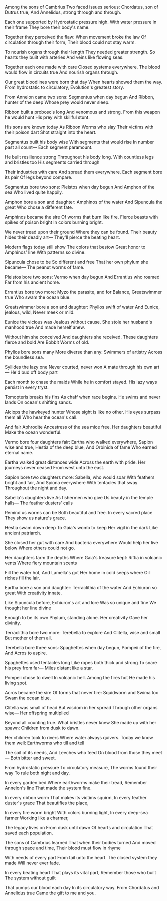 Among the sons of Cambrius
Two faced issues serious:
Chordatus, son of Dutrus true,
And Annelidus, strong through and through.

Each one supported by
Hydrostatic pressure high.
With water pressure in their frame
They bore their body's name.

Together they perceived the flaw:
When movement broke the law
Of circulation through their form,
Their blood could not stay warm.

To nourish organs through their length
They needed greater strength.
So hearts they built with arteries
And veins like flowing seas.

Together each one made with care
Closed systems everywhere.
The blood would flow in circuits true
And nourish organs through.

Our great bloodlines were born that day
When hearts showed them the way.
From hydrostatic to circulatory,
Evolution's greatest story.

From Annelon came two sons:
Segmentus when day begun
And Ribbon, hunter of the deep
Whose prey would never sleep.

Ribbon built a proboscis long
And venomous and strong.
From this weapon he would hunt
His prey with skillful stunt.

His sons are known today
As Ribbon Worms who slay
Their victims with their poison dart
Shot straight into the heart.

Segmentus built his body wise
With segments that would rise
In number past all count—
Each segment paramount.

He built resilience strong
Throughout his body long.
With countless legs and bristles too
His segments carried through

Their industries with care
And spread them everywhere.
Each segment bore its pair
Of legs beyond compare.

Segmentus bore two sons:
Pleistos when day begun
And Amphon of the sea
Who lived quite happily.

Amphon bore a son and daughter:
Amphinos of the water
And Sipuncula the great
Who chose a different fate.

Amphinos became the sire
Of worms that burn like fire.
Fierce beasts with spikes of poison bright
In colors burning bright.

We never tread upon their ground
Where they can be found.
Their beauty hides their deadly art—
They'll pierce the beating heart.

Modern flags today still show
The colors that bestow
Great honor to Amphinos' line
With patterns so divine.

Sipuncula chose to be
So different and free
That her own phylum she became—
The peanut worms of fame.

Pleistos bore two sons:
Vermo when day begun
And Errantius who roamed
Far from his ancient home.

Errantius bore two more:
Myzo the parasite, and for
Balance, Greatswimmer true
Who swam the ocean blue.

Greatswimmer bore a son and daughter:
Phyllos swift of water
And Eunice, jealous, wild,
Never meek or mild.

Eunice the vicious was
Jealous without cause.
She stole her husband's manhood true
And made herself anew.

Without him she conceived
And daughters she received.
These daughters fierce and bold
Are Bobbit Worms of old.

Phyllos bore sons many
More diverse than any:
Swimmers of artistry
Across the boundless sea.

Syllides the lazy one
Never courted, never won
A mate through his own art—
He'd bud off body part

Each month to chase the maids
While he in comfort stayed.
His lazy ways persist
In every tryst.

Tomopteris breaks his fins
As chaff when race begins.
He swims and never lands
On ocean's shifting sands.

Alciops the hawkeyed hunter
Whose sight is like no other.
His eyes surpass them all
Who hear the ocean's call.

And fair Aphrodite
Ancestress of the sea mice free.
Her daughters beautiful
Make the ocean wonderful.

Vermo bore four daughters fair:
Eartha who walked everywhere,
Sapion wise and true,
Hestia of the deep blue,
And Orbinida of fame
Who earned eternal name.

Eartha walked great distances wide
Across the earth with pride.
Her journeys never ceased
From west unto the east.

Sapion bore two daughters more:
Sabella, who would soar
With feathers bright and fair,
And Spiona everywhere
With tentacles that sway
Throughout the night and day.

Sabella's daughters live
As fishermen who give
Us beauty in the temple halls—
The feather dusters' calls

Remind us worms can be
Both beautiful and free.
In every sacred place
They show us nature's grace.

Hestia swam down deep
To Gaia's womb to keep
Her vigil in the dark
Like ancient patriarch.

She closed her gut with care
And bacteria everywhere
Would help her live below
Where others could not go.

Her daughters farm the depths
Where Gaia's treasure kept:
Riftia in volcanic vents
Where fiery mountain scents

Fill the water hot,
And Lamella's got
Her home in cold seeps where
Oil riches fill the lair.

Eartha bore a son and daughter:
Terraclithia of the water
And Echiuron so great
With creativity innate.

Like Sipuncula before,
Echiuron's art and lore
Was so unique and fine
We thought her line divine

Enough to be its own
Phylum, standing alone.
Her creativity
Gave her divinity.

Terraclithia bore two more:
Terebella to explore
And Clitella, wise and small
But mother of them all.

Terebella bore three sons:
Spaghettes when day begun,
Pompeii of the fire,
And Acros to aspire.

Spaghettes used tentacles long
Like ropes both thick and strong
To snare his prey from far—
Miles distant like a star.

Pompeii chose to dwell
In volcanic hell.
Among the fires hot
He made his living spot.

Acros became the sire
Of forms that never tire:
Squidworm and Swima too
Swam the ocean blue.

Clitella was small of head
But wisdom in her spread
Through other organs wise—
Her offspring multiplied

Beyond all counting true.
What bristles never knew
She made up with her spawn:
Children from dusk to dawn.

Her children took to rivers
Where water always quivers.
Today we know them well:
Earthworms who till and tell

The soil of its needs,
And Leeches who feed
On blood from those they meet—
Both bitter and sweet.

From hydrostatic pressure
To circulatory measure,
The worms found their way
To rule both night and day.

In every garden bed
Where earthworms make their tread,
Remember Annelon's line
That made the system fine.

In every ribbon worm
That makes its victims squirm,
In every feather duster's grace
That beautifies the place,

In every fire worm bright
With colors burning light,
In every deep-sea farmer
Working like a charmer,

The legacy lives on
From dusk until dawn
Of hearts and circulation
That saved each population.

The sons of Cambrius learned
That when their bodies turned
And moved through space and time,
Their blood must flow in rhyme

With needs of every part
From tail unto the heart.
The closed system they made
Will never ever fade.

In every beating heart
That plays its vital part,
Remember those who built
The system without guilt

That pumps our blood each day
In its circulatory way.
From Chordatus and Annelidus true
Came the gift to me and you.